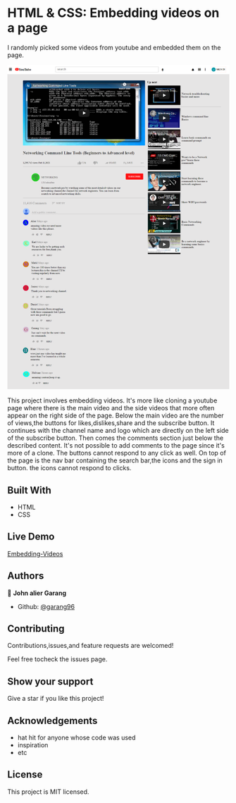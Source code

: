 # HTML & CSS: Embedding videos on a page

I randomly picked some videos from youtube and embedded them on the page.

![screenshot](./images/screencapture-127-0-0-1-5500-index-html-2021-02-09-05_28_05.png)

This project involves embedding videos. It's more like cloning a youtube page where there is the main video and the side videos that more often appear on the right side of the page. Below the main video are the number of views,the buttons for likes,dislikes,share and the subscribe button. It continues with the channel name and logo which are directly on the left side of the subscribe button. Then comes the comments section just below the described content. It's not possible to add comments to the page since it's more of a clone. The buttons cannot respond to any click as well. On top of the page is the nav bar containing the search bar,the icons and the sign in button. the icons cannot respond to clicks.

## Built With

- HTML
- CSS

## Live Demo

[Embedding-Videos](https://rawcdn.githack.com/garang96/Embedding-Videos/tree/Embbeding)

## Authors

👤 **John alier Garang**

- Github: [@garang96](https://github.com/garang96)

## Contributing

Contributions,issues,and feature requests are welcomed!

Feel free tocheck the issues page.

## Show your support

Give a star if you like this project!

## Acknowledgements

* hat hit for anyone whose code was used
* inspiration
* etc

## License

This project is MIT licensed.


